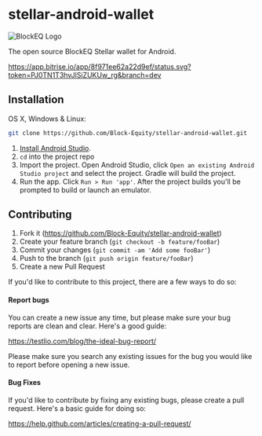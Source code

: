 # stellar-android-wallet
![BlockEQ Logo](https://user-images.githubusercontent.com/2541326/45047883-5bdacd00-b048-11e8-99eb-03c3a790d5f0.png)


The open source BlockEQ Stellar wallet for Android.

https://app.bitrise.io/app/8f971ee62a22d9ef/status.svg?token=PJ0TN1T3hvJlSiZUKUw_rg&branch=dev

## Installation

OS X, Windows & Linux:

```sh
git clone https://github.com/Block-Equity/stellar-android-wallet.git
```

1. [Install Android Studio](https://developer.android.com/sdk/index.html).
2. `cd` into the project repo
3. Import the project. Open Android Studio, click `Open an existing Android
   Studio project` and select the project. Gradle will build the project.
4. Run the app. Click `Run > Run 'app'`. After the project builds you'll be
   prompted to build or launch an emulator.


## Contributing

1. Fork it (<https://github.com/Block-Equity/stellar-android-wallet>)
2. Create your feature branch (`git checkout -b feature/fooBar`)
3. Commit your changes (`git commit -am 'Add some fooBar'`)
4. Push to the branch (`git push origin feature/fooBar`)
5. Create a new Pull Request

If you'd like to contribute to this project, there are a few ways to do so:

#### Report bugs
You can create a new issue any time, but please make sure your bug reports are clean and clear. Here's a good guide:

https://testlio.com/blog/the-ideal-bug-report/

Please make sure you search any existing issues for the bug you would like to report before opening a new issue.

#### Bug Fixes
If you'd like to contribute by fixing any existing bugs, please create a pull request. Here's a basic guide for doing so:

https://help.github.com/articles/creating-a-pull-request/
